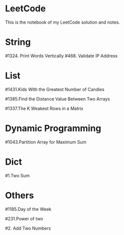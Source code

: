 # LeetCode
This is the notebook of my LeetCode solution and notes.

# String
\#1324. Print Words Vertically
\#468. Validate IP Address

# List
\#1431.Kids With the Greatest Number of Candies

\#1385.Find the Distance Value Between Two Arrays

\#1337.The K Weakest Rows in a Matrix

# Dynamic Programming
\#1043.Partition Array for Maximum Sum

# Dict
\#1.Two Sum

# Others
\#1185.Day of the Week

\#231.Power of two

\#2. Add Two Numbers
